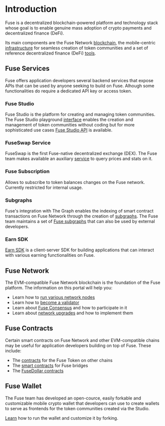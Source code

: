 # Introduction

Fuse is a decentralized blockchain-powered platform and technology stack whose goal is to enable genuine mass adoption of crypto payments and decentralized finance (DeFi).&#x20;

Its main components are the Fuse Network [blockchain](https://docs.fuse.io/general/fuse-network-blockchain), the mobile-centric [infrastructure](https://docs.fuse.io/general/fuse-infrastructure) for seamless creation of token communities and a set of reference decentralized finance (DeFi) [tools](./#fuse-services).&#x20;

## Fuse Services

Fuse offers application developers several backend services that expose APIs that can be used by anyone seeking to build on Fuse. Alhough some functionalities do require a dedicated API key or access token.

### Fuse Studio

Fuse Studio is the platform for creating and managing token communities. The Fuse Studio playground [interface](https://studio.fuse.io) enables the creation and management of token communities without coding but for more sophisticated use cases [Fuse Studio API](https://developers.fuse.io/fuse-dev-docs/fuse-studio/v2-api) is available.

### FuseSwap Service

FuseSwap is the first Fuse-native decentralized exchange (DEX). The Fuse team makes available an auxiliary [service](https://developers.fuse.io/fuse-dev-docs/fuse-studio/fuseswap-service) to query prices and stats on it.

### Fuse Subscription

Allows to subscribe to token balances changes on the Fuse network. Currently restricted for internal usage.

### Subgraphs

Fuse's integration with The Graph enables the indexing of smart contract transactions on Fuse Network through the creation of [subgraphs](https://thegraph.academy/developers/defining-a-subgraph/). The Fuse team maintains a set of [Fuse subgraphs](https://developers.fuse.io/fuse-dev-docs/fuse-studio/subgraphs) that can also be used by external developers.&#x20;

### Earn SDK

[Earn SDK](https://developers.fuse.io/fuse-dev-docs/fuse-studio/earn-sdk) is a client-server SDK for building applications that can interact with various earning functionalities on Fuse.

## Fuse Network

The EVM-compatible Fuse Network blockchain is the foundation of the Fuse platform. The information on this portal will help you:

* Learn how to [run various network nodes](https://developers.fuse.io/fuse-dev-docs/network/how-to-run-network-nodes)
* Learn how to [become a validator](https://developers.fuse.io/fuse-dev-docs/network/how-to-become-a-validator)
* Learn about [Fuse Consensus](https://developers.fuse.io/fuse-dev-docs/network/how-to-become-a-validator) and how to participate in it
* Learn about [network upgrades](https://developers.fuse.io/fuse-dev-docs/network/network-upgrades) and how to implement them

## Fuse Contracts

Certain smart contracts on Fuse Network and other EVM-compatible chains may be useful for application developers building on top of Fuse. These include:

* The [contracts](https://developers.fuse.io/fuse-dev-docs/important-smart-contracts/fuse-token) for the Fuse Token on other chains
* The [smart contracts](https://developers.fuse.io/fuse-dev-docs/important-smart-contracts/bridges) for Fuse bridges
* The [FuseDollar contracts](https://developers.fuse.io/fuse-dev-docs/important-smart-contracts/fuse-dollar)

## Fuse Wallet

The Fuse team has developed an open-cource, easily forkable and customizable mobile crypto wallet that developers can use to create wallets to serve as frontends for the token communities created via the Studio.

[Learn](https://developers.fuse.io/fuse-dev-docs/fuse-wallet/getting-started) how to run the wallet and customize it by forking.

